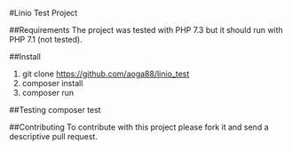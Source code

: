 #Linio Test Project

##Requirements
The project was tested with PHP 7.3 but it should run with PHP 7.1 (not tested).

##Install
1. git clone https://github.com/aoga88/linio_test
2. composer install
3. composer run

##Testing
composer test

##Contributing
To contribute with this project please fork it and send a descriptive pull request.